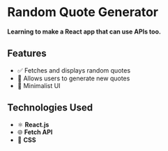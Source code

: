 # Random Quote Generator

**Learning to make a React app that can use APIs too.**

## Features

- ✅ Fetches and displays random quotes
- 🔄 Allows users to generate new quotes
- 🎨 Minimalist UI

## Technologies Used

- ⚛️ **React.js**
- 🌐 **Fetch API**
- 🎨 **CSS**
